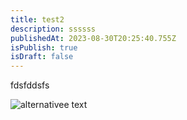 ```yaml
---
title: test2
description: ssssss
publishedAt: 2023-08-30T20:25:40.755Z
isPublish: true
isDraft: false
---
```

fdsfddsfs



![alternativee text](/images/00000002_34_page2.jpg "The image")
